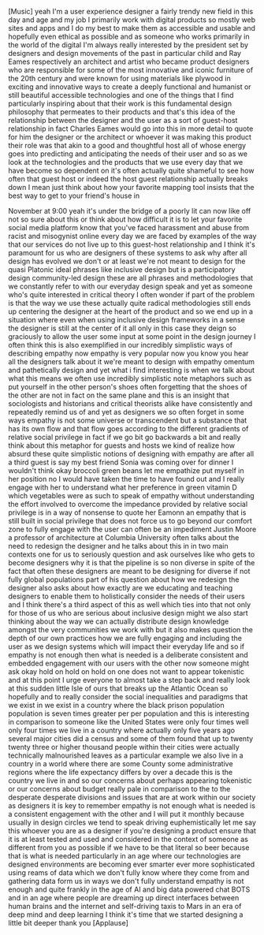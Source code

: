
[Music]
yeah I&#39;m a user experience designer a
fairly trendy new field in this day and
age and my job I primarily work with
digital products so mostly web sites and
apps and I do my best to make them as
accessible and usable and hopefully even
ethical as possible and as someone who
works primarily in the world of the
digital I&#39;m always really interested by
the president set by designers and
design movements of the past in
particular child and Ray Eames
respectively an architect and artist who
became product designers who are
responsible for some of the most
innovative and iconic furniture of the
20th century and were known for using
materials like plywood in exciting and
innovative ways to create a deeply
functional and humanist or still
beautiful accessible technologies and
one of the things that I find
particularly inspiring about that their
work is this fundamental design
philosophy that permeates to their
products and that&#39;s this idea of the
relationship between the designer and
the user as a sort of guest-host
relationship in fact Charles Eames would
go into this in more detail to quote for
him the designer or the architect or
whoever it was making this product their
role was that akin to a good and
thoughtful host all of whose energy goes
into predicting and anticipating the
needs of their user and so as we look at
the technologies and the products that
we use every day that we have become so
dependent on it&#39;s often actually quite
shameful to see how often that guest
host or indeed the host guest
relationship actually breaks down I mean
just think about how your favorite
mapping tool insists that the best way
to get to your friend&#39;s house in

November at 9:00
yeah it&#39;s under the bridge of a poorly
lit can now like off not so sure about
this or think about how difficult it is
to let your favorite social media
platform know that you&#39;ve faced
harassment and abuse from racist and
misogynist online every day we are faced
by examples of the way that our services
do not live up to this guest-host
relationship and I think it&#39;s paramount
for us who are designers of these
systems to ask why after all design has
evolved we don&#39;t or at least we&#39;re not
meant to design for the quasi Platonic
ideal phrases like inclusive design but
is a participatory design community-led
design these are all phrases and
methodologies that we constantly refer
to with our everyday design speak and
yet as someone who&#39;s quite interested in
critical theory I often wonder if part
of the problem is that the way we use
these actually quite radical
methodologies still ends up centering
the designer at the heart of the product
and so we end up in a situation where
even when using inclusive design
frameworks in a sense the designer is
still at the center of it all only in
this case they deign so graciously to
allow the user some input at some point
in the design journey I often think this
is also exemplified in our incredibly
simplistic ways of describing empathy
now empathy is very popular now you know
you hear all the designers talk about it
we&#39;re meant to design with empathy
omentum and pathetically design and yet
what i find interesting is when we talk
about what this means we often use
incredibly simplistic note metaphors
such as put yourself in the other
person&#39;s shoes often forgetting that the
shoes of the other are not in fact on
the same plane and this is an insight
that sociologists and historians and
critical theorists alike have
consistently and repeatedly remind us of
and yet as designers we so often forget
in some ways empathy is not some
universe or transcendent but a substance
that has its own flow and that flow goes
according to the different gradients of
relative social privilege in fact if we
go bit go backwards a bit and really
think about this metaphor for guests and
hosts we kind of realize how absurd
these quite simplistic notions of
designing with empathy are after all a
third guest is say my best friend Sonia
was coming over for dinner
I wouldn&#39;t think okay broccoli green
beans
let me empathize put myself in her
position no I would have taken the time
to have found out and I really engage
with her to understand what her
preference in green vitamin D which
vegetables were as such to speak of
empathy without understanding the effort
involved to overcome the impedance
provided by relative social privilege is
in a way of nonsense to quote her Eamonn
an empathy that is still built in social
privilege that does not force us to go
beyond our comfort zone to fully engage
with the user can often be an impediment
Justin Moore a professor of architecture
at Columbia University often talks about
the need to redesign the designer and he
talks about this in in two main contexts
one for us to seriously question and ask
ourselves like who gets to become
designers why it is that the pipeline is
so non diverse in spite of the fact that
often these designers are meant to be
designing for diverse if not fully
global populations part of his question
about how we redesign the designer also
asks about how exactly are we educating
and teaching designers to enable them to
holistically consider the needs of their
users and I think there&#39;s a third aspect
of this as well which ties into that not
only for those of us who are serious
about inclusive design might we also
start thinking about the way we can
actually distribute design knowledge
amongst the very communities we work
with but it also makes
question the depth of our own practices
how we are fully engaging and including
the user as we design systems which will
impact their everyday life and so if
empathy is not enough then what is
needed is a deliberate consistent and
embedded engagement with our users with
the other now someone might ask okay
hold on hold on hold on one does not
want to appear tokenistic and at this
point I urge everyone to almost take a
step back and really look at this sudden
little Isle of ours that breaks up the
Atlantic Ocean so hopefully and to
really consider the social inequalities
and paradigms that we exist in we exist
in a country where the black prison
population population is seven times
greater per per population and this is
interesting in comparison to someone
like the United States were only four
times well only four times we live in a
country where actually only five years
ago several major cities did a census
and some of them found that up to twenty
twenty three or higher thousand people
within their cities were actually
technically malnourished leaves as a
particular example we also live in a
country in a world where there are some
County some administrative regions where
the life expectancy differs by over a
decade this is the country we live in
and so our concerns about perhaps
appearing tokenistic or our concerns
about budget really pale in comparison
to the to the desperate desperate
divisions and issues that are at work
within our society as designers it is
key to remember empathy is not enough
what is needed is a consistent
engagement with the other and I will put
it monthly because
usually in design circles we tend to
speak driving euphemistically let me say
this whoever you are as a designer if
you&#39;re designing a product ensure that
it is at least tested and used and
considered in the context of someone as
different from you as possible if we
have to be that literal
so beer because that is what is needed
particularly in an age where our
technologies are designed environments
are becoming ever smarter ever more
sophisticated using reams of data which
we don&#39;t fully know where they come from
and gathering data form us in ways we
don&#39;t fully understand empathy is not
enough and quite frankly in the age of
AI and big data powered chat BOTS and in
an age where people are dreaming up
direct interfaces between human brains
and the internet and self-driving taxis
to Mars in an era of deep mind and deep
learning I think it&#39;s time that we
started designing a little bit deeper
thank you
[Applause]
